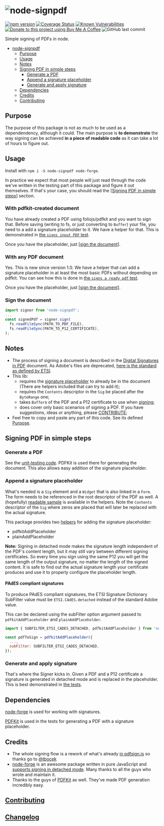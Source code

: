 # ![node-signpdf](https://raw.githubusercontent.com/vbuch/node-signpdf/master/resources/logo-horizontal.svg?sanitize=true)

[![npm version](https://badge.fury.io/js/node-signpdf.svg)](https://badge.fury.io/js/node-signpdf)
[![Coverage Status](https://coveralls.io/repos/github/vbuch/node-signpdf/badge.svg?branch=master)](https://coveralls.io/github/vbuch/node-signpdf?branch=master)
[![Known Vulnerabilities](https://snyk.io/test/npm/node-signpdf/badge.svg)](https://snyk.io/test/npm/node-signpdf)
[![Donate to this project using Buy Me A Coffee](https://img.shields.io/badge/buy%20me%20a%20coffee-donate-yellow.svg)](https://buymeacoffee.com/vbuch)
![GitHub last commit](https://img.shields.io/github/last-commit/vbuch/node-signpdf?color=red)

Simple signing of PDFs in node.

* [node-signpdf](#node-signpdf)
  * [Purpose](#purpose)
  * [Usage](#usage)
  * [Notes](#notes)
  * [Signing PDF in simple steps](#signing-pdf-in-simple-steps)
    * [Generate a PDF](#generate-a-pdf)
    * [Append a signature placeholder](#append-a-signature-placeholder)
    * [Generate and apply signature](#generate-and-apply-signature)
  * [Dependencies](#dependencies)
  * [Credits](#credits)
  * [Contributing](#contributing)

## Purpose

The purpose of this package is not as much to be used as a dependendency, although it could. The main purpose is **to demonstrate** the way signing can be achieved **in a piece of readable code** as it can take a lot of hours to figure out.

## Usage

Install with  `npm i -S node-signpdf node-forge`.

In practice we expect that most people will just read through the code we've written in the testing part of this package and figure it out themselves. If that's your case, you should read the [[Signing PDF in simple steps]](#signing-pdf-in-simple-steps) section.

### With pdfkit-created document

You have already created a PDF using foliojs/pdfkit and you want to sign that. Before saving (writing to fs, or just converting to `Buffer`) your file, you need to a add a signature placeholder to it. We have a helper for that. This is demonstrated in [the `signs input PDF` test](./src/signpdf.test.js#L125).

Once you have the placeholder, just [[sign the document]](#sign-the-document).

### With any PDF document

Yes. This is new since version 1.0. We have a helper that can add a signature placeholder in at least the most basic PDFs without depending on pdfkit. You can see how this is done in [the `signs a ready pdf` test](./src/signpdf.test.js#L167).

Once you have the placeholder, just [[sign the document]](#sign-the-document).

### Sign the document

```javascript
import signer from 'node-signpdf';
...
const signedPdf = signer.sign(
  fs.readFileSync(PATH_TO_PDF_FILE),
  fs.readFileSync(PATH_TO_P12_CERTIFICATE),
);
```

## Notes

* The process of signing a document is described in the [Digital Signatures in PDF](https://www.adobe.com/devnet-docs/etk_deprecated/tools/DigSig/Acrobat_DigitalSignatures_in_PDF.pdf) document. As Adobe's files are deprecated, [here is the standard as defined by ETSI](<https://ec.europa.eu/digital-building-blocks/wikis/display/DIGITAL/Standards+and+specifications#Standardsandspecifications-PAdES(PDFAdvancedElectronicSignature)BaselineProfile>).
* This lib:
  * requires the [signature placeholder](#append-a-signature-placeholder) to already be in the document (There are helpers included that can try to add it);
  * requires the `Contents` descriptor in the `Sig` be placed after the `ByteRange` one;
  * takes `Buffer`s of the PDF and a P12 certificate to use when [signing](#generate-and-apply-signature);
  * does cover only basic scenarios of signing a PDF. If you have suggestions, ideas or anything, please [CONTRIBUTE](#contributing);
* Feel free to copy and paste any part of this code. See its defined [Purpose](#purpose).

## Signing PDF in simple steps

### Generate a PDF

See the [unit-testing code](https://github.com/vbuch/node-signpdf/blob/master/src/signpdf.test.js). PDFKit is used there for generating the document. This also allows easy addition of the signature placeholder.

### Append a signature placeholder

What's needed is a `Sig` element and a `Widget` that is also linked in a `Form`. The form needs to be referenced in the root descriptor of the PDF as well. A (hopefully) [readable sample](https://github.com/vbuch/node-signpdf/blob/master/src/helpers/pdfkitAddPlaceholder.js) is available in the helpers. Note the `Contents` descriptor of the `Sig` where zeros are placed that will later be replaced with the actual signature.

This package provides two [helpers](https://github.com/vbuch/node-signpdf/blob/master/src/helpers/index.js) for adding the signature placeholder:

* pdfkitAddPlaceholder
* plainAddPlaceholder

**Note:** Signing in detached mode makes the signature length independent of the PDF's content length, but it may still vary between different signing certificates. So every time you sign using the same P12 you will get the same length of the output signature, no matter the length of the signed content. It is safe to find out the actual signature length your certificate produces and use it to properly configure the placeholder length.

#### PAdES compliant signatures

To produce PAdES compliant signatures, the ETSI Signature Dictionary SubFilter value must be `ETSI.CAdES.detached` instead of the standard Adobe value.

This can be declared using the subFilter option argument passed to `pdfkitAddPlaceholder` and `plainAddPlaceholder`.

```js
import { SUBFILTER_ETSI_CADES_DETACHED, pdfkitAddPlaceholder } from 'node-signpdf';

const pdfToSign = pdfkitAddPlaceholder({
  ...,
  subFilter: SUBFILTER_ETSI_CADES_DETACHED,
});
```

### Generate and apply signature

That's where the Signer kicks in. Given a PDF and a P12 certificate a signature is generated in detached mode and is replaced in the placeholder. This is best demonstrated in [the tests](https://github.com/vbuch/node-signpdf/blob/master/src/signpdf.test.js#L122).

## Dependencies

[node-forge](https://github.com/digitalbazaar/forge) is used for working with signatures.

[PDFKit](https://github.com/foliojs/pdfkit) is used in the tests for generating a PDF with a signature placeholder.

## Credits

* The whole signing flow is a rework of what's already [in pdfsign.js](https://github.com/Communication-Systems-Group/pdfsign.js/blob/master/src/js/main.js#L594) so thanks go to [@tbocek](https://github.com/tbocek)
* [node-forge](https://github.com/digitalbazaar/forge) is an awesome package written in pure JavaScript and [supports signing in detached mode](https://github.com/digitalbazaar/forge/pull/605). Many thanks to all the guys who wrote and maintain it.
* Thanks to the guys of [PDFKit](https://github.com/foliojs/pdfkit) as well. They've made PDF generation incredibly easy.

## [Contributing](CONTRIBUTING.md)

## [Changelog](CHANGELOG.md)
